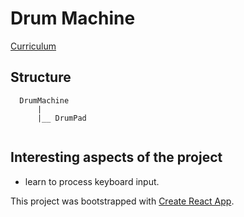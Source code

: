 # Drum Machine

[Curriculum](https://learn.freecodecamp.org/front-end-libraries/front-end-libraries-projects/build-a-drum-machine)

## Structure

```
  DrumMachine
      |
      |__ DrumPad
  
``` 
## 	Interesting aspects of the project

- learn to process keyboard input.

This project was bootstrapped with [Create React App](https://github.com/facebook/create-react-app).
